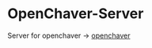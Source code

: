 # OpenChaver-Server
Server for openchaver -> [openchaver](https://github.com/dickermoshe/OpenChaver)
